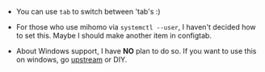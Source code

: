 - You can use `tab` to switch between 'tab's :)

- For those who use mihomo via `systemctl --user`, I haven't decided how to set this. Maybe I should make another item in configtab.

- About Windows support, I have **NO** plan to do so. If you want to use this on windows, go [upstream](https://github.com/JohanChane/clashtui) or DIY.